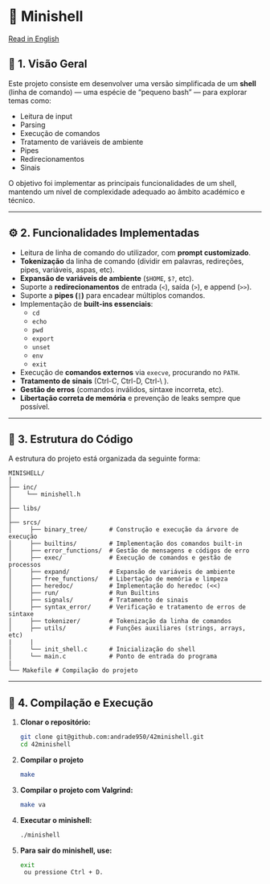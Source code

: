 # 🐚 Minishell

[Read in English](README.md)

## 🧩 1. Visão Geral

Este projeto consiste em desenvolver uma versão simplificada de um **shell** (linha de comando) — uma espécie de “pequeno bash” — para explorar temas como:  
- Leitura de input  
- Parsing  
- Execução de comandos  
- Tratamento de variáveis de ambiente  
- Pipes  
- Redirecionamentos  
- Sinais  

O objetivo foi implementar as principais funcionalidades de um shell, mantendo um nível de complexidade adequado ao âmbito académico e técnico.

---

## ⚙️ 2. Funcionalidades Implementadas

- Leitura de linha de comando do utilizador, com **prompt customizado**.  
- **Tokenização** da linha de comando (dividir em palavras, redireções, pipes, variáveis, aspas, etc).  
- **Expansão de variáveis de ambiente** (`$HOME`, `$?`, etc).  
- Suporte a **redirecionamentos** de entrada (`<`), saída (`>`), e append (`>>`).  
- Suporte a **pipes (`|`)** para encadear múltiplos comandos.  
- Implementação de **built-ins essenciais**:
  - `cd`
  - `echo`
  - `pwd`
  - `export`
  - `unset`
  - `env`
  - `exit`
- Execução de **comandos externos** via `execve`, procurando no `PATH`.  
- **Tratamento de sinais** (Ctrl-C, Ctrl-D, Ctrl-\ ).  
- **Gestão de erros** (comandos inválidos, sintaxe incorreta, etc).  
- **Libertação correta de memória** e prevenção de leaks sempre que possível.

---

## 📁 3. Estrutura do Código

A estrutura do projeto está organizada da seguinte forma:
```
MINISHELL/
│
├── inc/
│    └── minishell.h
│
├── libs/
│
├── srcs/
│     ├── binary_tree/      # Construção e execução da árvore de execução
│     ├── builtins/         # Implementação dos comandos built-in
│     ├── error_functions/  # Gestão de mensagens e códigos de erro
│     ├── exec/             # Execução de comandos e gestão de processos
│     ├── expand/           # Expansão de variáveis de ambiente
│     ├── free_functions/   # Libertação de memória e limpeza
│     ├── heredoc/          # Implementação do heredoc (<<)
│     ├── run/              # Run Builtins
│     ├── signals/          # Tratamento de sinais
│     ├── syntax_error/     # Verificação e tratamento de erros de sintaxe
│     ├── tokenizer/        # Tokenização da linha de comandos
│     ├── utils/            # Funções auxiliares (strings, arrays, etc)
|     |
│     └── init_shell.c      # Inicialização do shell
│     └── main.c            # Ponto de entrada do programa
|
└── Makefile # Compilação do projeto
```

---

## 🧱 4. Compilação e Execução

1. **Clonar o repositório:**
   ```bash
   git clone git@github.com:andrade950/42minishell.git
   cd 42minishell
2. **Compilar o projeto**
   ```bash
   make
3. **Compilar o projeto com Valgrind:**
   ```bash
   make va
4. **Executar o minishell:**
   ```bash
   ./minishell
5. **Para sair do minishell, use:**
   ```bash
   exit
    ou pressione Ctrl + D.
  
